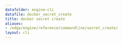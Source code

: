 ```yaml
---
datafolder: engine-cli
datafile: docker_secret_create
title: docker secret create
aliases:
- /edge/engine/reference/commandline/secret_create/
layout: cli
---
```


<!--
This page is automatically generated from Docker's source code. If you want to
suggest a change to the text that appears here, open a ticket or pull request
in the source repository on GitHub:

https://github.com/docker/cli
-->